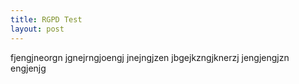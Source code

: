 ```yaml
---
title: RGPD Test
layout: post
---
```

fjengjneorgn jgnejrngjoengj jnejngjzen jbgejkzngjknerzj  jengjengjzn engjenjg